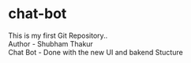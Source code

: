 # chat-bot
This is my first Git Repository..
<br>
Author - Shubham Thakur
<br>
Chat Bot - Done with the new UI and bakend Stucture
